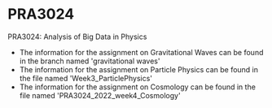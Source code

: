 # PRA3024
PRA3024: Analysis of Big Data in Physics

* The information for the assignment on Gravitational Waves can be found in the branch named 'gravitational waves'
* The information for the assignment on Particle Physics can be found in the file named 'Week3_ParticlePhysics'
* The information for the assignment on Cosmology can be found in the file named 'PRA3024_2022_week4_Cosmology'

